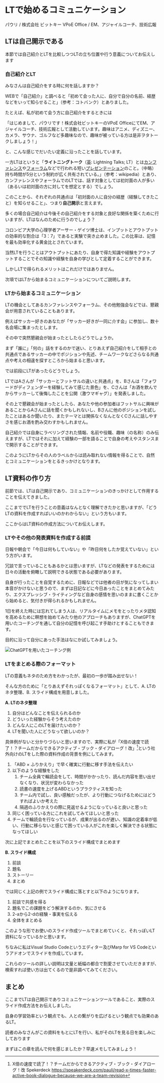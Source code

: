 # LTで始めるコミュニケーション

<div class="flushright">パウリ / 株式会社 ビットキー VPoE Office /  EM、アジャイルコーチ、技術広報</div>

## LTは自己開示である

本節では自己紹介とLTを比較しつつLTの立ち位置や行う意義についてお伝えします

### 自己紹介とLT

みなさんは自己紹介をする時に何を話しますか？

WEBで「自己紹介」と調べると「初めて会った人に、自分で自分の名前、経歴などをいって知らせること」（参考：コトバンク）とありました。

たとえば、私が初めて会う方に自己紹介をするときには

「はじめまして、パウリです！株式会社ビットキーのVPoE OfficeにてEM、アジャイルコーチ、技術広報として活動しています。趣味はアニメ、ディズニー、カメラ、サウナ、ゴルフなど多趣味なので、趣味が被っている方は是非ヲタトークしましょう！」

と、こんな感じでだいたい定義に沿ったことを話しています。

一方LTはというと「**ライトニングトーク**（[英](https://ja.wikipedia.org/wiki/%E8%8B%B1%E8%AA%9E): Lightning Talks; LT）とは[カンファレンス](https://ja.wikipedia.org/wiki/%E3%82%AB%E3%83%B3%E3%83%95%E3%82%A1%E3%83%AC%E3%83%B3%E3%82%B9)や[フォーラム](https://ja.wikipedia.org/wiki/%E3%83%95%E3%82%A9%E3%83%BC%E3%83%A9%E3%83%A0)などで行われる短い[プレゼンテーション](https://ja.wikipedia.org/wiki/%E3%83%97%E3%83%AC%E3%82%BC%E3%83%B3%E3%83%86%E3%83%BC%E3%82%B7%E3%83%A7%E3%83%B3)のこと。（中略）持ち時間が5分という制約が広く共有されている。」（参考：wikipedia）とあり、カンファレンスやフォーラムでのLTでは、話す対象としては初対面の人が多い（あるいは初対面の方に対してを想定とする）でしょう。

このことから、それぞれの共通点は「初対面の人に自分の経歴（経験してきたこと）を知らせること」、つまり**自己開示**と言えます。

多くの場合自己紹介は今後その自己紹介をする対象と良好な関係を築くために行いますが、LTはなんのために行うのでしょう？

コロンビア大学の心理学者アーサー・ゲイツ博士は、インプットとアウトプットの効率的な割合は「3：7」であると実験で突き止めました。この比率は、記憶を最も効率化する黄金比とされています。

当然LTを行うことはアウトプットにあたり、自身で得た知識や経験をアウトプットすることでその知識や経験を自身の学びとして定着することができます。

しかしLTで得られるメリットはこれだけではありません。

次項ではLTから始まるコミュニケーションについてご説明します。

### LTから始まるコミュニケーション

LTの機会としてあるカンファレンスやフォーラム、その他勉強会などでは、懇親会が用意されていることもあります。

例えばサッカー好きのあなたが「サッカー好きが一同に介す会」に参加し、数十名会場に集まったとします。

その中で突然懇親会が始まったとしたらどうでしょうか。

まず「誰に」「何の」話をするのかで迷い、とりあえず自己紹介をして相手との共通点であるサッカーの中でポジションや先述、チームワークなどさらなる共通点や考えの相違を探すところから始まると思います。

では前段にLTがあったらどうでしょう。

LTではAさんが「サッカーとフットサルの違いと共通点」を、Bさんは「フォワードがディフェンダーを経験してみて感じた景色」を、Cさんは「お酒を飲んでからサッカーして後悔したことを公開（激ウマギャグ）」を発表しました。

その上で懇親会が始まったとしたら、あなたや他の参加者はフットサルに興味があることからAさんに話を聞くかもしれないし、Bさんに他のポジションを試したことはあるか聞いたり、またテーマとは関係なくなんとなくCさんに話しやすさを感じお酒を酌み交わすかもしれません。

自己紹介では自身にラベリングされた情報、名前や役職、趣味（の名称）のみ伝えますが、LTではそれに加えて経験の一部を語ることで自身の考えやスタンスまで開示することができます。

このようにLTからその人のラベルからは読み取れない情報を得ることで、自然とコミュニケーションをとるきっかけとなります。

## LT資料の作り方

前節では、LTは自己開示であり、コミュニケーションのきっかけとして作用することを伝えてきました。

ここまででLTを行うことの意義はなんとなく理解できたかと思いますが、「どうLTの資料を作成すればいいのかわからない」という方もいます。

ここからはLT資料の作成方法についてお伝えします。

### LTやその他の発表資料を作成する前提

日報や朝会で「今日は何もしていない」や「昨日何をしたか覚えていない」という方がいます。

冗談で言っていることもあるかとは思いますが、LTなどの発表をするためには日々の活動を俯瞰して説明できる状態である必要があります。

自身が行ったことを自覚するために、日報などでは他者の目が気になってしまい本音がかけないと思うので、まずは日記などに今日あったことをまとめてみたり、エクスプレッシブ・ライティングなど自身の感情を思いのままに書くことから始めると、気付きが得られるかもしれません。

1日を終えた時には忘れてしまう人は、リアルタイムにメモをとったりメタ認知を高めるために瞑想を始めてみたり他のアプローチもありますが、ChatGPTを用いたコーチングを通して自分の記憶を呼び起こす手助けとすることもできます。

目的に沿って自分にあった手法はなにか試してみましょう。

![ChatGPTを用いたコーチング例](images/chap-pauli_agile/gpt.png?scale=0.8)


### LTをまとめる際のフォーマット

LTの意義もネタのため方をわかったが、最初の一歩が踏み出せない！

そんな方のために「とりあえずそれっぽくなるフォーマット」として、A. LTのネタ整理、B. スライド構成を用意しました。

**A. LTのネタ整理**

1. 自分はどんなことを伝えられるのか
2. どういった経験からそう考えたのか
3. どんな人にこのLTを届けたいのか？
4. LTを聞いた人にどうなって欲しいのか？

具体例がないと分かりづらいと思いますので、実際に私が「X倍の速度で読了！？チームだからできるアクティブ・ブック・ダイアローグ！改」[^LT]という社外向けのLTをした際の資料作成の背景を例にしてみます。

[^LT]: X倍の速度で読了！？チームだからできるアクティブ・ブック・ダイアローグ！改 Spekerdeck https://speakerdeck.com/pauli/read-x-times-faster-active-book-dialogue-because-we-are-a-team-revision

1. 「ABD × ふりかえり」で早く確実に行動に移す手法を伝えたい
2. 以下のような経験をした
    1. チーム全員で輪読会をして、時間がかかったり、読んだ内容を思い出せなくなり、状況が変わらなかった
    2. 読書の速度を上げるABDというプラクティスを知った
    3. チーム内で試し、良い感触だったが、より行動につなげるためにはどうすればよいか考えた
    4. 隔週のふりかえりの際に見返せるようになっていると良いと思った
3. 同じく困っている方にこれを試してみてほしいと思った
4. チームで輪読会を行なっているが、成果が出るのが遅い、知識の定着率が低い、行動に移らないと感じて困っている人がこれを楽しく解決できる状態になってほしい

次に上記でまとめたことを以下のスライド構成でまとめます

**B. スライド構成**

1. 前談
2. 題名
3. ストーリー
4. まとめ

では同じく上記の例でスライド構成に落とすと以下のようになります。

1. 前談で共感を得る
2. 題名でこの課題をどう解決するのか、気にさせる
3. 2-aから2-dの経験・事実を伝える
4. 全体をまとめる

このような形でお使いのスライド作成ツールでまとめていくと、それっぽいLT資料になっているかと思います。

ちなみに私はVisual Studio Codeというエディター及びMarp for VS Codeというアドオンでスライドを作成しています。

これらのツールの詳しい説明は文量と紙幅の都合で割愛させていただきますが、検索すれば使い方は出てくるので是非調べてみてください。

## まとめ

ここまでLTは自己開示でありコミュニケーションツールであること、実際のスライド作成方法をお伝えしました。

自身の学習効率という観点でも、人との繋がりを広げるという観点でも効果のあるLT。

読者のみなさんがこの資料をもとにLTを行い、私がそのLTを見る日を楽しみにしております

まずはこの章を読んで何を感じましたか？早速メモしてみましょう！
